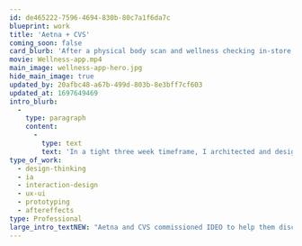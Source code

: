 ```yaml
---
id: de465222-7596-4694-830b-80c7a1f6da7c
blueprint: work
title: 'Aetna + CVS'
coming_soon: false
card_blurb: 'After a physical body scan and wellness checking in-store, users are able to follow their personalized wellness journey in this iOS app.'
movie: Wellness-app.mp4
main_image: wellness-app-hero.jpg
hide_main_image: true
updated_by: 20afbc48-a67b-499d-803b-8e3bff7cf603
updated_at: 1697649469
intro_blurb:
  -
    type: paragraph
    content:
      -
        type: text
        text: 'In a tight three week timeframe, I architected and designed this app, with iterative working sessions with the client, and created this short video demoing it to allow the teams to continue to sell the concept internally with other stakeholders.'
type_of_work:
  - design-thinking
  - ia
  - interaction-design
  - ux-ui
  - prototyping
  - aftereffects
type: Professional
large_intro_textNEW: "Aetna and CVS commissioned IDEO to help them discover how they might improve wellness for people who typically don't think about it. Their solution: an in-store body scan followed by personalized suggestions. Aetna/CVS then came to Mad*Pow, known for expertise in digital behavioral change, to create to second part of the journey: in iOS app surfacing these suggestions in an easily consumable manner."
---
```

